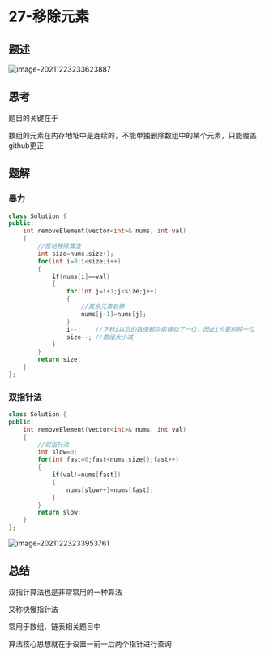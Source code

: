 # 27-移除元素

## 题述

![image-20211223233623887](https://happygoing.oss-cn-beijing.aliyuncs.com/img/image-20211223233623887.png)

## 思考

题目的关键在于

数组的元素在内存地址中是连续的，不能单独删除数组中的某个元素，只能覆盖
github更正

## 题解

### 暴力

```C++
class Solution {
public:
    int removeElement(vector<int>& nums, int val) 
    {
        //原地移除算法
        int size=nums.size();
        for(int i=0;i<size;i++)
        {
            if(nums[i]==val)
            {
                for(int j=i+1;j<size;j++)
                {
                    //其余元素前移
                    nums[j-1]=nums[j];
                }
                i--;    //下标i以后的数值都向前移动了一位，因此i也要前移一位
                size--; //数组大小减一
            }
        }
        return size;
    }
};
```

### 双指针法

```C++
class Solution {
public:
    int removeElement(vector<int>& nums, int val) 
    {
        //双指针法
        int slow=0;
        for(int fast=0;fast<nums.size();fast++)
        {
            if(val!=nums[fast])
            {
                nums[slow++]=nums[fast];
            }
        }
        return slow;
    }
};
```

![image-20211223233953761](https://happygoing.oss-cn-beijing.aliyuncs.com/img/image-20211223233953761.png)

## 总结

双指针算法也是非常常用的一种算法

又称快慢指针法

常用于数组、链表相关题目中

算法核心思想就在于设置一前一后两个指针进行查询